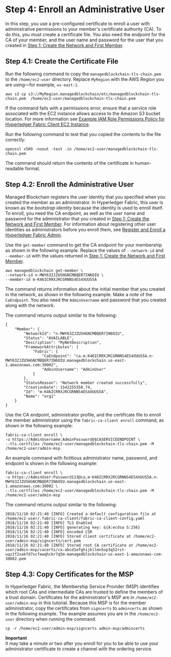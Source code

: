 # Step 4: Enroll an Administrative User<a name="get-started-enroll-admin"></a>

In this step, you use a pre\-configured certificate to enroll a user with administrative permissions to your member's certificate authority \(CA\)\. To do this, you must create a certificate file\. You also need the endpoint for the CA of your member, and the user name and password for the user that you created in [Step 1: Create the Network and First Member](get-started-create-network.md)\.

## Step 4\.1: Create the Certificate File<a name="get-started-enroll-member-create-cert"></a>

Run the following command to copy the `managedblockchain-tls-chain.pem` to the `/home/ec2-user` directory\. Replace `MyRegion` with the AWS Region you are using—for example, `us-east-1`\.

```
aws s3 cp s3://MyRegion.managedblockchain/etc/managedblockchain-tls-chain.pem  /home/ec2-user/managedblockchain-tls-chain.pem
```

If the command fails with a permissions error, ensure that a service role associated with the EC2 instance allows access to the Amazon S3 bucket location\. For more information see [Example IAM Role Permissions Policy for Hyperledger Fabric Client EC2 Instance](security_iam_hyperledger_ec2_client.md)\.

Run the following command to test that you copied the contents to the file correctly:

```
openssl x509 -noout -text -in /home/ec2-user/managedblockchain-tls-chain.pem
```

The command should return the contents of the certificate in human\-readable format\.

## Step 4\.2: Enroll the Administrative User<a name="get-started-enroll-member-enroll"></a>

Managed Blockchain registers the user identity that you specified when you created the member as an administrator\. In Hyperledger Fabric, this user is known as the *bootstrap identity* because the identity is used to enroll itself\. To enroll, you need the CA endpoint, as well as the user name and password for the administrator that you created in [Step 1: Create the Network and First Member](get-started-create-network.md)\. For information about registering other user identities as administrators before you enroll them, see [Register and Enroll a Hyperledger Fabric Admin](managed-blockchain-hyperledger-create-admin.md)\.

Use the `get-member` command to get the CA endpoint for your membership as shown in the following example\. Replace the values of `--network-id` and `--member-id` with the values returned in [Step 1: Create the Network and First Member](get-started-create-network.md)\.

```
aws managedblockchain get-member \
--network-id n-MWY63ZJZU5HGNCMBQER7IN6OIU \
--member-id m-K46ICRRXJRCGRNNS4ES4XUUS5A
```

The command returns information about the initial member that you created in the network, as shown in the following example\. Make a note of the `CaEndpoint`\. You also need the `AdminUsername` and password that you created along with the network\.

The command returns output similar to the following:

```
{
    "Member": {
        "NetworkId": "n-MWY63ZJZU5HGNCMBQER7IN6OIU", 
        "Status": "AVAILABLE", 
        "Description": "MyNetDescription", 
        "FrameworkAttributes": {
            "Fabric": {
                "CaEndpoint": "ca.m-K46ICRRXJRCGRNNS4ES4XUUS5A.n-MWY63ZJZU5HGNCMBQER7IN6OIU.managedblockchain.us-east-1.amazonaws.com:30002", 
                "AdminUsername": "AdminUser"
            }
        }, 
        "StatusReason": "Network member created successfully", 
        "CreationDate": 1542255358.74, 
        "Id": "m-K46ICRRXJRCGRNNS4ES4XUUS5A", 
        "Name": "org1"
    }
}
```

Use the CA endpoint, administrator profile, and the certificate file to enroll the member administrator using the `fabric-ca-client enroll` command, as shown in the following example:

```
fabric-ca-client enroll \
-u https://AdminUsername:AdminPassword@$CASERVICEENDPOINT \
--tls.certfiles /home/ec2-user/managedblockchain-tls-chain.pem -M /home/ec2-user/admin-msp
```

An example command with fictitious administrator name, password, and endpoint is shown in the following example:

```
fabric-ca-client enroll \
-u https://AdminUser:Password123@ca.m-K46ICRRXJRCGRNNS4ES4XUUS5A.n-MWY63ZJZU5HGNCMBQER7IN6OIU.managedblockchain.us-east-1.amazonaws.com:30002 \
--tls.certfiles /home/ec2-user/managedblockchain-tls-chain.pem -M /home/ec2-user/admin-msp
```

The command returns output similar to the following:

```
2018/11/16 02:21:40 [INFO] Created a default configuration file at /home/ec2-user/.fabric-ca-client/fabric-ca-client-config.yaml
2018/11/16 02:21:40 [INFO] TLS Enabled
2018/11/16 02:21:40 [INFO] generating key: &{A:ecdsa S:256}
2018/11/16 02:21:40 [INFO] encoded CSR
2018/11/16 02:21:40 [INFO] Stored client certificate at /home/ec2-user/admin-msp/signcerts/cert.pem
2018/11/16 02:21:40 [INFO] Stored root CA certificate at /home/ec2-user/admin-msp/cacerts/ca-abcd1efghijkllmn5op3q52rst-uqz2f2xakfd7vcfewqhckr7q5m-managedblockchain-us-east-1-amazonaws-com-30002.pem
```

## Step 4\.3: Copy Certificates for the MSP<a name="get-started-enroll-member-copy-cert"></a>

In Hyperledger Fabric, the Membership Service Provider \(MSP\) identifies which root CAs and intermediate CAs are trusted to define the members of a trust domain\. Certificates for the administrator's MSP are in `/home/ec2-user/admin-msp` in this tutorial\. Because this MSP is for the member administrator, copy the certificates from `signcerts` to `admincerts` as shown in the following example\. The example assumes you are in the `/home/ec2-user` directory when running the command\.

```
cp -r /home/ec2-user/admin-msp/signcerts admin-msp/admincerts
```

**Important**  
It may take a minute or two after you enroll for you to be able to use your administrator certificate to create a channel with the ordering service\.